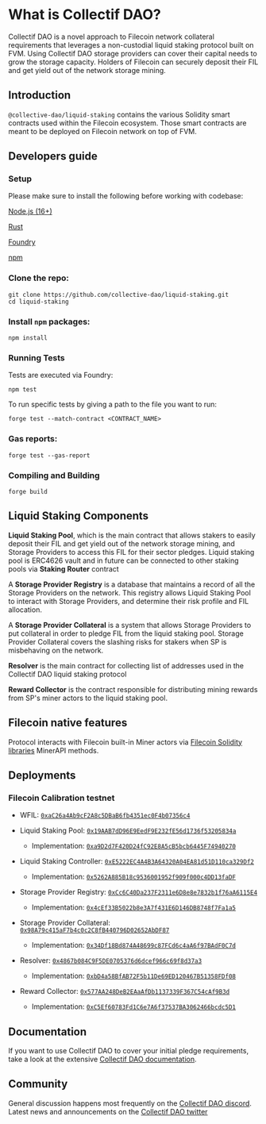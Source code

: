 # What is Collectif DAO?

Collectif DAO is a novel approach to Filecoin network collateral requirements that leverages a non-custodial liquid staking protocol built on FVM. Using Collectif DAO storage providers can cover their capital needs to grow the storage capacity. Holders of Filecoin can securely deposit their FIL and get yield out of the network storage mining.

## Introduction

`@collective-dao/liquid-staking` contains the various Solidity smart contracts used within the Filecoin ecosystem. Those smart contracts are meant to be deployed on Filecoin network on top of FVM.

## Developers guide

### Setup

Please make sure to install the following before working with codebase:

[Node.js (16+)](https://nodejs.org/en/download)

[Rust](https://www.rust-lang.org/tools/install)

[Foundry](https://book.getfoundry.sh/getting-started/installation)

[npm](https://docs.npmjs.com/getting-started)

### Clone the repo:

```
git clone https://github.com/collective-dao/liquid-staking.git
cd liquid-staking
```

### Install `npm` packages:

```
npm install
```

### Running Tests

Tests are executed via Foundry:

`npm test`

To run specific tests by giving a path to the file you want to run:

`forge test --match-contract <CONTRACT_NAME>`

### Gas reports:

`forge test --gas-report`

### Compiling and Building

`forge build`

## Liquid Staking Components

**Liquid Staking Pool**, which is the main contract that allows stakers to easily deposit their FIL and get yield out of the network storage mining, and Storage Providers to access this FIL for their sector pledges. Liquid staking pool is ERC4626 vault and in future can be connected to other staking pools via **Staking Router** contract

A **Storage Provider Registry** is a database that maintains a record of all the Storage Providers on the network. This registry allows Liquid Staking Pool to interact with Storage Providers, and determine their risk profile and FIL allocation.

A **Storage Provider Collateral** is a system that allows Storage Providers to put collateral in order to pledge FIL from the liquid staking pool. Storage Provider Collateral covers the slashing risks for stakers when SP is misbehaving on the network.

**Resolver** is the main contract for collecting list of addresses used in the Collectif DAO liquid staking protocol

**Reward Collector** is the contract responsible for distributing mining rewards from SP's miner actors to the liquid staking pool.

## Filecoin native features

Protocol interacts with Filecoin built-in Miner actors via [Filecoin Solidity libraries](https://github.com/Zondax/filecoin-solidity) MinerAPI methods.

## Deployments

### Filecoin Calibration testnet

- WFIL: [`0xaC26a4Ab9cF2A8c5DBaB6fb4351ec0F4b07356c4`](https://calibration.filfox.info/en/address/0xaC26a4Ab9cF2A8c5DBaB6fb4351ec0F4b07356c4)

- Liquid Staking Pool: [`0x19AAB7dD96E9EedF9E232fE56d1736f53205834a`](https://calibration.filfox.info/en/address/0x19AAB7dD96E9EedF9E232fE56d1736f53205834a)

  - Implementation: [`0xa9D2d7F420D24fC92E8A5cB5bcb6445F74940270`](https://calibration.filfox.info/en/address/0xa9D2d7F420D24fC92E8A5cB5bcb6445F74940270)

- Liquid Staking Controller: [`0xE5222EC4A4B3A64320A04EA81d51D110ca329Df2`](https://calibration.filfox.info/en/address/0xE5222EC4A4B3A64320A04EA81d51D110ca329Df2)

  - Implementation: [`0x5262A885B18c9536001952f909f000c4DD13faDF`](https://calibration.filfox.info/en/address/0x5262A885B18c9536001952f909f000c4DD13faDF)

- Storage Provider Registry: [`0xCc6C40Da237F2311e6D8e8e7832b1f76aA6115E4`](https://calibration.filfox.info/en/address/0xCc6C40Da237F2311e6D8e8e7832b1f76aA6115E4)

  - Implementation: [`0x4cEf33B5022b8e3A7f431E6D146DB8748f7Fa1a5`](https://calibration.filfox.info/en/address/0x4cEf33B5022b8e3A7f431E6D146DB8748f7Fa1a5)

- Storage Provider Collateral: [`0x98A79c415aF7b4c0c2C8fB440796D02652AbDF87`](https://calibration.filfox.info/en/address/0x98A79c415aF7b4c0c2C8fB440796D02652AbDF87)

  - Implementation: [`0x34Df18Bd874A48699c87FCd6c4aA6f97BAdF0C7d`](https://calibration.filfox.info/en/address/0x34Df18Bd874A48699c87FCd6c4aA6f97BAdF0C7d)

- Resolver: [`0x4867b084C9F5DE0705376d6dcef966c69f8d37a3`](https://calibration.filfox.info/en/address/0x4867b084C9F5DE0705376d6dcef966c69f8d37a3)

  - Implementation: [`0xbD4a58BfAB72F5b11De69ED120467B51358FDf08`](https://calibration.filfox.info/en/address/0xbD4a58BfAB72F5b11De69ED120467B51358FDf08)

- Reward Collector: [`0x577AA248DeB2EAaAfDb1137339F367C54cAf9B3d`](https://calibration.filfox.info/en/address/0x577AA248DeB2EAaAfDb1137339F367C54cAf9B3d)
  - Implementation: [`0xC5Ef60783Fd1C6e7A6f37537BA3062466bcdc5D1`](https://calibration.filfox.info/en/address/0xC5Ef60783Fd1C6e7A6f37537BA3062466bcdc5D1)

## Documentation

If you want to use Collectif DAO to cover your initial pledge requirements, take a look at the extensive [Collectif DAO documentation](http://docs.collectif.finance/).

## Community

General discussion happens most frequently on the [Collectif DAO discord](https://discord.gg/xnenkym3y6).
Latest news and announcements on the [Collectif DAO twitter](https://twitter.com/collectifDAO)
